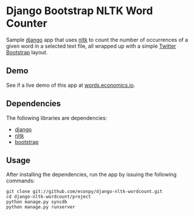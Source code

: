 Django Bootstrap NLTK Word Counter
==================================

Sample [django](http://github.com/django/django) app that uses [nltk](http://github.com/nltk/nltk) to count the number of occurrences of a given word in a selected text file, all wrapped up with a simple [Twitter Bootstrap](http://github.com/twitter/bootstrap) layout.

Demo
----

See if a live demo of this app at [words.economics.io](http://words.economics.io).


Dependencies
------------

The following libraries are dependencies:

* [django](https://github.com/django/django)
* [nltk](https://github.com/nltk/nltk)
* [bootstrap](https://github.com/twitter/bootstrap)


Usage
-----

After installing the dependencies, run the app by issuing the following commands:

    git clone git://github.com/econpy/django-nltk-wordcount.git
    cd django-nltk-wordcount/project
    python manage.py syncdb
    python manage.py runserver
